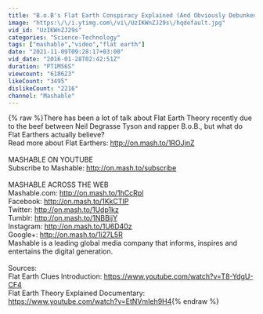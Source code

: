 ```yaml
---
title: "B.o.B's Flat Earth Conspiracy Explained (And Obviously Debunked)"
image: "https:\/\/i.ytimg.com\/vi\/UzIKWnZJ29s\/hqdefault.jpg"
vid_id: "UzIKWnZJ29s"
categories: "Science-Technology"
tags: ["mashable","video","flat earth"]
date: "2021-11-09T09:28:17+03:00"
vid_date: "2016-01-28T02:42:51Z"
duration: "PT1M56S"
viewcount: "618623"
likeCount: "3495"
dislikeCount: "2216"
channel: "Mashable"
---
```

{% raw %}There has been a lot of talk about Flat Earth Theory recently due to the beef between Neil Degrasse Tyson and rapper B.o.B., but what do Flat Earthers actually believe?<br />Read more about Flat Earthers: <a rel="nofollow" target="blank" href="http://on.mash.to/1ROJjnZ">http://on.mash.to/1ROJjnZ</a><br /><br />MASHABLE ON YOUTUBE <br />Subscribe to Mashable: <a rel="nofollow" target="blank" href="http://on.mash.to/subscribe">http://on.mash.to/subscribe</a><br /><br />MASHABLE ACROSS THE WEB <br />Mashable.com: <a rel="nofollow" target="blank" href="http://on.mash.to/1hCcRpl">http://on.mash.to/1hCcRpl</a> <br />Facebook: <a rel="nofollow" target="blank" href="http://on.mash.to/1KkCTIP">http://on.mash.to/1KkCTIP</a><br />Twitter: <a rel="nofollow" target="blank" href="http://on.mash.to/1Udp1kz">http://on.mash.to/1Udp1kz</a><br />Tumblr: <a rel="nofollow" target="blank" href="http://on.mash.to/1NBBijY">http://on.mash.to/1NBBijY</a><br />Instagram: <a rel="nofollow" target="blank" href="http://on.mash.to/1U6D40z">http://on.mash.to/1U6D40z</a><br />Google+: <a rel="nofollow" target="blank" href="http://on.mash.to/1i27L5R">http://on.mash.to/1i27L5R</a><br />Mashable is a leading global media company that informs, inspires and entertains the digital generation.<br /><br />Sources:<br />Flat Earth Clues Introduction: <a rel="nofollow" target="blank" href="https://www.youtube.com/watch?v=T8-YdgU-CF4">https://www.youtube.com/watch?v=T8-YdgU-CF4</a><br />Flat Earth Theory Explained Documentary: <a rel="nofollow" target="blank" href="https://www.youtube.com/watch?v=EtNVmIeh9H4">https://www.youtube.com/watch?v=EtNVmIeh9H4</a>{% endraw %}
